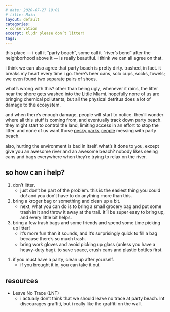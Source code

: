```yaml
---
# date: 2020-07-27 19:01
# title: Main
layout: default
categories: 
- conservation
excerpt: tl;dr please don’t litter!
tags: 
---
```

<p>
this place — i call it “party beach”, some call it “river’s bend” after the neighborhood above it — is really beautiful. i think we can all agree on that.
</p>

<p>
i think we can also agree that party beach is pretty dirty. trashed, in fact. it breaks my heart every time i go. there’s beer cans, solo cups, socks, towels; we even found two separate pairs of shoes.
</p>

<p>
what’s wrong with this? other than being ugly, whenever it rains, the litter near the shore gets washed into the Little Miami. hopefully none of us are bringing chemical pollutants, but all the physical detritus does a lot of damage to the ecosystem.
</p>

<p>
and when there’s enough damage, people will start to notice. they’ll wonder where all this stuff is coming from, and eventually track down party beach. they might start to control the land, limiting access in an effort to stop the litter. and none of us want those <a href="http://i.huffpost.com/gen/1529320/images/n-LESLIE-KNOPE-628x314.jpg">pesky parks people</a> messing with party beach.
</p>

<p>
also, hurting the environment is bad in itself. what’s it done to you, except give you an awesome river and an awesome beach? nobody likes seeing cans and bags everywhere when they’re trying to relax on the river.
</p>

<div id="outline-container-orgc9f91b7" class="outline-2">
<h2 id="orgc9f91b7">so how can i help?</h2>
<div class="outline-text-2" id="text-orgc9f91b7">
<ol class="org-ol">
<li>don’t litter.
<ul class="org-ul">
<li>just don’t be part of the problem. this is the easiest thing you could do! and you don’t have to do anything more than this.</li>
</ul></li>
<li>bring a kroger bag or something and clean up a bit.
<ul class="org-ul">
<li>next, what you can do is to bring a small grocery bag and put some trash in it and throw it away at the trail. it’ll be super easy to bring up, and every little bit helps.</li>
</ul></li>
<li>bring a few trash bags and some friends and spend some time picking up litter!
<ul class="org-ul">
<li>it’s more fun than it sounds, and it’s surprisingly quick to fill a bag because there’s so much trash.</li>
<li>bring work gloves and avoid picking up glass (unless you have a heavy-duty bag). to save space, crush cans and plastic bottles first.</li>
</ul></li>
</ol>


<ol class="org-ol">
<li>if you must have a party, clean up after yourself.
<ul class="org-ul">
<li>if you brought it in, you can take it out.</li>
</ul></li>
</ol>
</div>
</div>

<div id="outline-container-org97a8521" class="outline-2">
<h2 id="org97a8521">resources</h2>
<div class="outline-text-2" id="text-org97a8521">
<ul class="org-ul">
<li>Leave No Trace (LNT)
<ul class="org-ul">
<li>i actually don’t think that we should leave no trace at party beach. lnt discourages graffiti, but i really like the graffiti on the wall.</li>
</ul></li>
</ul>
</div>
</div>
